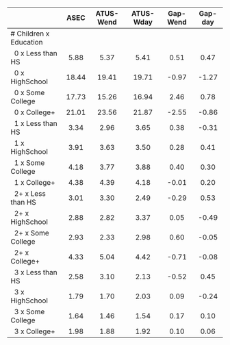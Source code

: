 
|                      |         ASEC |    ATUS-Wend |    ATUS-Wday |     Gap-Wend |      Gap-day |
| -------------------- | :----------: | :----------: | :----------: | :----------: | :----------: |
| # Children x Education |              |              |              |              |              |
| &nbsp;&nbsp;0 x Less than HS |         5.88 |         5.37 |         5.41 |         0.51 |         0.47 |
| &nbsp;&nbsp;0 x HighSchool |        18.44 |        19.41 |        19.71 |        -0.97 |        -1.27 |
| &nbsp;&nbsp;0 x Some College |        17.73 |        15.26 |        16.94 |         2.46 |         0.78 |
| &nbsp;&nbsp;0 x College+ |        21.01 |        23.56 |        21.87 |        -2.55 |        -0.86 |
| &nbsp;&nbsp;1 x Less than HS |         3.34 |         2.96 |         3.65 |         0.38 |        -0.31 |
| &nbsp;&nbsp;1 x HighSchool |         3.91 |         3.63 |         3.50 |         0.28 |         0.41 |
| &nbsp;&nbsp;1 x Some College |         4.18 |         3.77 |         3.88 |         0.40 |         0.30 |
| &nbsp;&nbsp;1 x College+ |         4.38 |         4.39 |         4.18 |        -0.01 |         0.20 |
| &nbsp;&nbsp;2+ x Less than HS |         3.01 |         3.30 |         2.49 |        -0.29 |         0.53 |
| &nbsp;&nbsp;2+ x HighSchool |         2.88 |         2.82 |         3.37 |         0.05 |        -0.49 |
| &nbsp;&nbsp;2+ x Some College |         2.93 |         2.33 |         2.98 |         0.60 |        -0.05 |
| &nbsp;&nbsp;2+ x College+ |         4.33 |         5.04 |         4.42 |        -0.71 |        -0.08 |
| &nbsp;&nbsp;3 x Less than HS |         2.58 |         3.10 |         2.13 |        -0.52 |         0.45 |
| &nbsp;&nbsp;3 x HighSchool |         1.79 |         1.70 |         2.03 |         0.09 |        -0.24 |
| &nbsp;&nbsp;3 x Some College |         1.64 |         1.46 |         1.54 |         0.17 |         0.10 |
| &nbsp;&nbsp;3 x College+ |         1.98 |         1.88 |         1.92 |         0.10 |         0.06 |

